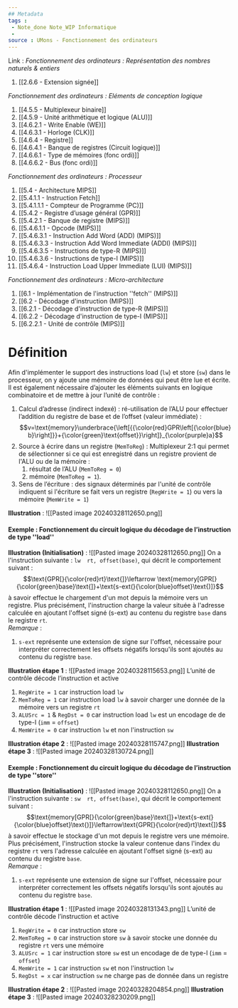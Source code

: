 ```yaml
---
## Metadata
tags : 
 - Note_done Note_WIP Informatique
 - 
source : UMons - Fonctionnement des ordinateurs
---
```


Link :
_Fonctionnement des ordinateurs : Représentation des nombres naturels & entiers_
1. [[2.6.6 - Extension signée]]

_Fonctionnement des ordinateurs : Eléments de conception logique_
1. [[4.5.5 - Multiplexeur binaire]]
1. [[4.5.9 - Unité arithmétique et logique (ALU)]]
2. [[4.6.2.1 - Write Enable (WE)]]
3. [[4.6.3.1 - Horloge (CLK)]]
4. [[4.6.4 - Registre]]
5. [[4.6.4.1 - Banque de registres (Circuit logique)]]
6. [[4.6.6.1 - Type de mémoires (fonc ordi)]]
7. [[4.6.6.2 - Bus (fonc ordi)]]

_Fonctionnement des ordinateurs : Processeur_
1. [[5.4 - Architecture MIPS]]
2. [[5.4.1.1 - Instruction Fetch]]
3. [[5.4.1.1.1 - Compteur de Programme (PC)]]
4. [[5.4.2 - Registre d’usage général (GPR)]]
5. [[5.4.2.1 - Banque de registre (MIPS)]]
6. [[5.4.6.1.1 - Opcode (MIPS)]]
7. [[5.4.6.3.1 - Instruction Add Word (ADD) (MIPS)]]
8. [[5.4.6.3.3 - Instruction Add Word Immediate (ADDI) (MIPS)]]
9. [[5.4.6.3.5 - Instructions de type-R (MIPS)]]
10. [[5.4.6.3.6 - Instructions de type-I (MIPS)]]
11. [[5.4.6.4 - Instruction Load Upper Immediate (LUI) (MIPS)]]

_Fonctionnement des ordinateurs : Micro-architecture_
1. [[6.1 - Implémentation de l'instruction ''fetch'' (MIPS)]]
2. [[6.2 - Décodage d'instruction (MIPS)]]
3. [[6.2.1 - Décodage d'instruction de type-R (MIPS)]]
4. [[6.2.2 - Décodage d'instruction de type-I (MIPS)]]
5. [[6.2.2.1 - Unité de contrôle (MIPS)]]

# Définition
Afin d'implémenter le support des instructions load (`lw`) et store (`sw`) dans le processeur, on y ajoute une mémoire de données qui peut être lue et écrite. Il est également nécessaire d’ajouter les éléments suivants en logique combinatoire et de mettre à jour l’unité de contrôle :
1. Calcul d’adresse (indirect indexé) : ré-utilisation de l’ALU pour effectuer l’addition du registre de base et de l’offset (valeur immédiate) : $$v=\text{memory}\underbrace{\left[{{\color{red}GPR\left[{\color{blue}b}\right]}}+{\color{green}\text{offset}}\right]}_{\color{purple}a}$$
2. Source à écrire dans un registre (`MemToReg`) : Multiplexeur 2:1 qui permet de sélectionner si ce qui est enregistré dans un registre provient de l'ALU ou de la mémoire : 
	1. résultat de l’ALU (`MemToReg = 0`) 
	2. mémoire (`MemToReg = 1`).
3. Sens de l’écriture : des signaux déterminés par l'unité de contrôle indiquent si l'écriture se fait vers un registre (`RegWrite = 1`) ou vers la mémoire (`MemWrite = 1`)

**Illustration** : ![[Pasted image 20240328112650.png]]
#### Exemple : Fonctionnement du circuit logique du décodage de l’instruction de type ''load'' 
**Illustration (Initialisation)** : ![[Pasted image 20240328112650.png]]
On a l'instruction suivante : `lw  rt, offset(base)`, qui décrit le comportement suivant : $$\text{GPR[}{\color{red}rt}\text{]}\leftarrow \text{memory[GPR[}{\color{green}base}\text{]}+\text{s-ext(}{\color{blue}offset}\text{)]}$$ à savoir effectue le chargement d'un mot depuis la mémoire vers un registre. Plus précisément, l'instruction charge la valeur située à l'adresse calculée en ajoutant l'offset signé (s-ext) au contenu du registre `base` dans le registre `rt`. 
\
_Remarque_ : 
1. `s-ext` représente une extension de signe sur l'offset, nécessaire pour interpréter correctement les offsets négatifs lorsqu'ils sont ajoutés au contenu du registre `base`.

**Illustration étape 1** : ![[Pasted image 20240328115653.png]]
L’unité de contrôle décode l’instruction et active 
1. `RegWrite = 1` car instruction load `lw`
2. `MemToReg = 1` car instruction load `lw` à savoir charger une donnée de la mémoire vers un registre `rt`
3. `ALUSrc = 1` & `RegDst = 0` car instruction load `lw` est un encodage de de type-I (`imm` = `offset`) 
4. `MemWrite = 0` car instruction `lw` et non l'instruction `sw`

**Illustration étape 2** : ![[Pasted image 20240328115747.png]]
**Illustration étape 3** : ![[Pasted image 20240328130724.png]]
#### Exemple : Fonctionnement du circuit logique du décodage de l’instruction de type ''store'' 
**Illustration (Initialisation)** : ![[Pasted image 20240328112650.png]]
On a l'instruction suivante : `sw  rt, offset(base)`, qui décrit le comportement suivant : $$\text{memory[GPR[}{\color{green}base}\text{]}+\text{s-ext(}{\color{blue}offset}\text{)]}\leftarrow\text{GPR[}{\color{red}rt}\text{]}$$ à savoir effectue le stockage d'un mot depuis le registre vers une mémoire. Plus précisément, l'instruction stocke la valeur contenue dans l'index du registre `rt` vers  l'adresse calculée en ajoutant l'offset signé (s-ext) au contenu du registre `base`. 
\
_Remarque_ : 
1. `s-ext` représente une extension de signe sur l'offset, nécessaire pour interpréter correctement les offsets négatifs lorsqu'ils sont ajoutés au contenu du registre `base`.

**Illustration étape 1** : ![[Pasted image 20240328131343.png]]
L’unité de contrôle décode l’instruction et active 
1. `RegWrite = 0` car instruction store `sw`
2. `MemToReg = 0` car instruction store `sw` à savoir stocke une donnée du registre `rt` vers une mémoire
3. `ALUSrc = 1` car instruction store `sw` est un encodage de de type-I (`imm` = `offset`) 
4. `MemWrite = 1` car instruction `sw` et non l'instruction `lw`
5. `RegDst = x` car instruction `sw` ne charge pas de donnée dans un registre

**Illustration étape 2** : ![[Pasted image 20240328204854.png]]
**Illustration étape 3** : ![[Pasted image 20240328230209.png]]
